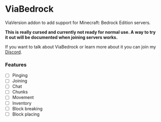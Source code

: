 # ViaBedrock
ViaVersion addon to add support for Minecraft: Bedrock Edition servers.

**This is really cursed and currently not ready for normal use. A way to try it out will be documented when joining servers works.**

If you want to talk about ViaBedrock or learn more about it you can join my [Discord](https://discord.gg/dCzT9XHEWu).

### Features
- [ ] Pinging
- [ ] Joining
- [ ] Chat
- [ ] Chunks
- [ ] Movement
- [ ] Inventory
- [ ] Block breaking
- [ ] Block placing
